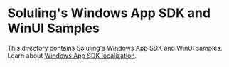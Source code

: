 # Soluling's Windows App SDK and WinUI Samples

This directory contains Soluling's Windows App SDK and WinUI samples. Learn about [Windows App SDK localization](https://www.soluling.com/Help/WinUI/Index.htm).


